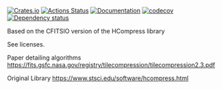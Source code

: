 [![Crates.io](https://img.shields.io/crates/v/hcompress.svg)](https://crates.io/crates/hcompress)
[![Actions Status](https://github.com/petesmc/hcompress/workflows/CI/badge.svg)](https://github.com/petesmc/hcompress/actions)
[![Documentation](https://docs.rs/hcompress/badge.svg)](https://docs.rs/hcompress/)
[![codecov](https://codecov.io/gh/petesmc/hcompress/branch/master/graph/badge.svg?token=YZEX06JT7K)](https://codecov.io/gh/petesmc/hcompress)
[![Dependency status](https://deps.rs/repo/github/petesmc/hcompress/status.svg)](https://deps.rs/repo/github/petesmc/hcompress)

Based on the CFITSIO version of the HCompress library

See licenses.

Paper detailing algorithms
https://fits.gsfc.nasa.gov/registry/tilecompression/tilecompression2.3.pdf


Original Library
https://www.stsci.edu/software/hcompress.html

